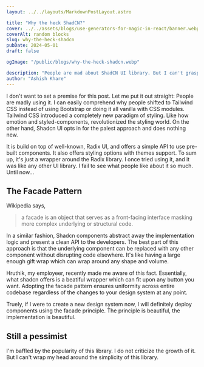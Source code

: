 ```yaml
---
layout: ../../layouts/MarkdownPostLayout.astro

title: "Why the heck ShadCN?"
cover: ../../assets/blogs/use-generators-for-magic-in-react/banner.webp
coverAlt: random blocks
slug: why-the-heck-shadcn
pubDate: 2024-05-01
draft: false

ogImage: "/public/blogs/why-the-heck-shadcn.webp"

description: "People are mad about ShadCN UI library. But I can't grasp my mind around the idea"
author: "Ashish Khare"
---
```


I don't want to set a premise for this post. Let me put it out straight: People are madly using it. I can easily comprehend why people shifted to Tailwind CSS instead of using Bootstrap or doing it all vanilla with CSS modules. Tailwind CSS introduced a completely new paradigm of styling. Like how emotion and styled-components, revolutionized the styling world. On the other hand, Shadcn UI opts in for the palest approach and does nothing new.

It is build on top of well-known, Radix UI, and offers a simple API to use pre-built components. It also offers styling options with themes support. To sum up, it's just a wrapper around the Radix library. I once tried using it, and it was like any other UI library. I fail to see what people like about it so much. Until now...

## The Facade Pattern

Wikipedia says,

> a facade is an object that serves as a front-facing interface masking more complex underlying or structural code.

In a similar fashion, Shadcn components abstract away the implementation logic and present a clean API to the developers. The best part of this approach is that the underlying component can be replaced with any other component without disrupting code elsewhere. It's like having a large enough gift wrap which can wrap around any shape and volume.

Hruthik, my employeer, recently made me aware of this fact. Essentially, what shadcn offers is a beatiful wrapper which can fit upon any button you want. Adopting the facade pattern ensures uniformity across entire codebase regardless of the changes to your design system at any point.

Truely, if I were to create a new design system now, I will definitely deploy components using the facade principle. The principle is beautiful, the implementation is beautiful.

## Still a pessimist

I'm baffled by the popularity of this library. I do not criticize the growth of it. But I can't wrap my head around the simplicity of this library.
